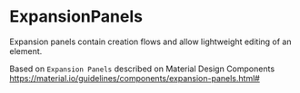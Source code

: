 # ExpansionPanels
Expansion panels contain creation flows and allow lightweight editing of an element.

Based on `Expansion Panels` described on Material Design Components 
https://material.io/guidelines/components/expansion-panels.html#
